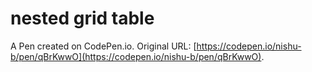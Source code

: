 # nested grid table

A Pen created on CodePen.io. Original URL: [https://codepen.io/nishu-b/pen/qBrKwwO](https://codepen.io/nishu-b/pen/qBrKwwO).


